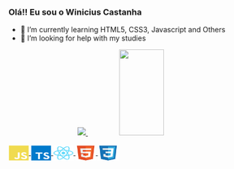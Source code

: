 ### Olá!! Eu sou o Winicius Castanha


- 🌱 I’m currently learning HTML5, CSS3, Javascript and Others
- 🤔 I’m looking for help with my studies

<div align="center">
  <a href="https://github.com/winiicastanha">
  <img widht:"42%" height="170em" src="https://github-readme-stats.vercel.app/api?username=winiicastanha&show_icons=true&theme=tokyonight&include_all_commits=true&count_private=true"/>
  <img  width="42%" height="170em" src="https://github-readme-stats.vercel.app/api/top-langs/?username=winiicastanha&hide=c%2B%2B,java,ruby,starlark,objective%2DC,makefile,objective%2Dc%2B%2B&layout=compact&langs_count=5&theme=tokyonight"/>
</div>
  
  <div style="display: inline_block"><br>
    <img align="center" alt="Wini-Js" height="30" width="40" src="https://raw.githubusercontent.com/devicons/devicon/master/icons/javascript/javascript-plain.svg">
    <img align="center" alt="Wini-Ts" height="30" width="40" src="https://raw.githubusercontent.com/devicons/devicon/master/icons/typescript/typescript-plain.svg">
    <img align="center" alt="Wini-React" height="30" width="40" src="https://raw.githubusercontent.com/devicons/devicon/master/icons/react/react-original.svg">
    <img align="center" alt="Wini-HTML" height="30" width="40" src="https://raw.githubusercontent.com/devicons/devicon/master/icons/html5/html5-original.svg">
    <img align="center" alt="Wini-CSS" height="30" width="40" src="https://raw.githubusercontent.com/devicons/devicon/master/icons/css3/css3-original.svg">
  </div>
